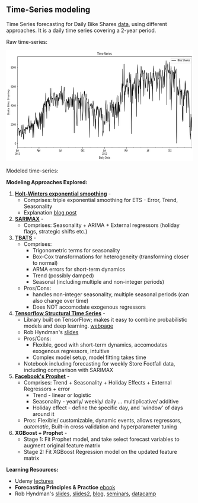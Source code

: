 ## Time-Series modeling

Time Series forecasting for Daily Bike Shares [data](https://www.kaggle.com/datasets/contactprad/bike-share-daily-data), using different approaches. It is a daily time series covering a 2-year period.

Raw time-series:
<p align="center">
  <img 
    width="600"
    height="300"
    src="https://github.com/uditgt/TimeSeries/blob/main/assets/DailyBikeSharing.png"
  >
</p>

Modeled time-series:


**Modeling Approaches Explored:**
1. **[Holt-Winters exponential smoothing](https://github.com/uditgt/TimeSeries/blob/main/1.%20Holt-Winters.ipynb)** - 
   * Comprises: triple exponential smoothing for ETS - Error, Trend, Seasonality
   * Explanation [blog post](https://timeseriesreasoning.com/contents/holt-winters-exponential-smoothing/)
2. **[SARIMAX](https://github.com/uditgt/TimeSeries/blob/main/2.%20SARIMAX.ipynb)** -
   * Comprises: Seasonality + ARIMA + External regressors (holiday flags, strategic shifts etc.)
3. **[TBATS](https://github.com/uditgt/TimeSeries/blob/main/3.%20TBATS.ipynb)** -
   * Comprises:
     * Trigonometric terms for seasonality
     * Box-Cox transformations for heterogeneity (transforming closer to normal)
     * ARMA errors for short-term dynamics
     * Trend (possibly damped)
     * Seasonal (including multiple and non-integer periods)
   * Pros/Cons:
     * handles non-integer seasonality, multiple seasonal periods (can also change over time)
     * Does NOT accomodate exogenous regressors
4. **[Tensorflow Structural Time Series](https://github.com/uditgt/TimeSeries/blob/main/4.%20Tensorflow.ipynb)** -
   * Library built on TensorFlow; makes it easy to combine probabilistic models and deep learning. [webpage](https://www.tensorflow.org/probability)
   * Rob Hyndman's [slides](https://robjhyndman.com/nyc2018/3-2-TBATS.pdf)
   * Pros/Cons:
     * Flexible, good with short-term dynamics, accomodates exogenous regressors, intuitive
     * Complex model setup, model fitting takes time
   * Notebook including forecasting for weekly Store Footfall data, including comparison with SARIMAX
5. **[Facebook's Prophet](https://github.com/uditgt/TimeSeries/blob/main/5.%20Facebook%20Prophet.ipynb)** - 
   * Comprises: Trend + Seasonality + Holiday Effects + External Regressors + error
      * Trend - linear or logistic
      * Seasonality - yearly/ weekly/ daily ... multiplicative/ additive
      * Holiday effect - define the specific day, and 'window' of days around it
    * Pros: Flexible/ customizable, dynamic events, allows regressors, *automatic*, Built-in cross validation and hyperparameter tuning
6. **XGBoost + Prophet** - 
   * Stage 1: Fit Prophet model, and take select forecast variables to augment original feature matrix
   * Stage 2: Fit XGBoost Regression model on the updated feature matrix



**Learning Resources:**
* Udemy [lectures](https://www.udemy.com/course/forecasting-python/)
* **Forecasting Principles & Practice** [ebook](https://otexts.com/fpp3/)
* Rob Hyndman's [slides](https://robjhyndman.com/seminars/nyc2018/), [slides2](https://github.com/robjhyndman/ETC3550Slides), [blog](https://robjhyndman.com/), [seminars](https://robjhyndman.com/seminars/), [datacamp](https://app.datacamp.com/learn/courses/forecasting-in-r)
